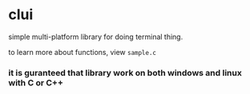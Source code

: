 # clui
simple multi-platform library for doing terminal thing.

to learn more about functions, view `sample.c` 


### it is guranteed that library work on both windows and linux with C or C++


